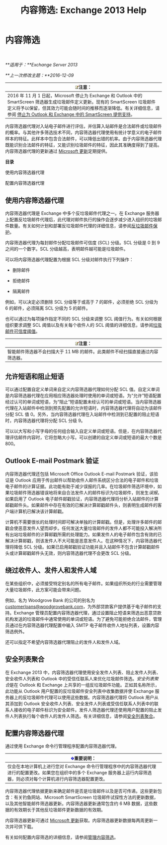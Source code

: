 ﻿---
title: '内容筛选: Exchange 2013 Help'
TOCTitle: 内容筛选
ms:assetid: d660ffbf-de05-46c2-940b-5200eca94e0a
ms:mtpsurl: https://technet.microsoft.com/zh-cn/library/Bb124739(v=EXCHG.150)
ms:contentKeyID: 50491633
ms.date: 01/11/2018
mtps_version: v=EXCHG.150
ms.translationtype: HT
---

# 内容筛选

 

_**适用于：**Exchange Server 2013_

_**上一次修改主题：**2016-12-09_

<table>
<thead>
<tr class="header">
<th><img src="images/Bb124558.note(EXCHG.150).gif" title="注意" alt="注意" />注意：</th>
</tr>
</thead>
<tbody>
<tr class="odd">
<td>2016 年 11 月 1 日起，Microsoft 停止为 Exchange 和 Outlook 中的 SmartScreen 筛选器生成垃圾邮件定义更新。现有的 SmartScreen 垃圾邮件定义将予以保留，但其效力可能会随时间的推移而逐渐降低。有关详细信息，请参阅 <a href="https://go.microsoft.com/fwlink/p/?linkid=835894">停止为 Outlook 和 Exchange 中的 SmartScreen 提供支持</a>。</td>
</tr>
</tbody>
</table>


内容筛选器代理对入站电子邮件进行评估，并估算入站邮件是合法邮件或垃圾邮件的概率。与其他许多筛选技术不同，内容筛选器代理使用有统计学意义的电子邮件样本的特征。此样本中包含合法邮件，可以降低出错的机率。由于内容筛选器代理既能识别合法邮件的特征，又能识别垃圾邮件的特征，因此其准确度得到了提高。内容筛选器代理的更新通过 [Microsoft 更新](https://go.microsoft.com/fwlink/p/?linkid=54836)定期提供。

**目录**

使用内容筛选器代理

配置内容筛选器代理

## 使用内容筛选器代理

内容筛选器代理是 Exchange 中多个反垃圾邮件代理之一。在 Exchange 服务器上配置反垃圾邮件代理后，此代理对邮件执行的操作会逐步减少进入组织的垃圾邮件数量。有关如何计划和部署反垃圾邮件代理的详细信息，请参阅[反垃圾邮件保护](anti-spam-protection-exchange-2013-help.md)。

内容筛选器代理为每封邮件分配垃圾邮件可信度 (SCL) 分级。SCL 分级是 0 到 9 之间的一个数字。SCL 分级越高，表明邮件越可能是垃圾邮件。

可以将内容筛选器代理配置为根据 SCL 分级对邮件执行下列操作：

  - 删除邮件

  - 拒绝邮件

  - 隔离邮件

例如，可以决定必须删除 SCL 分级等于或高于 7 的邮件，必须拒绝 SCL 分级为 6 的邮件，必须隔离 SCL 分级为 5 的邮件。

也可以通过为每项操作指定不同的 SCL 分级来调整 SCL 阈值行为。有关如何根据组织要求调整 SCL 阈值以及有关每个收件人的 SCL 阈值的详细信息，请参阅[垃圾邮件可信度阈值](spam-confidence-level-threshold-exchange-2013-help.md)。

<table>
<thead>
<tr class="header">
<th><img src="images/Bb124558.note(EXCHG.150).gif" title="注意" alt="注意" />注意：</th>
</tr>
</thead>
<tbody>
<tr class="odd">
<td>智能邮件筛选器不会扫描大于 11 MB 的邮件。此类邮件不经扫描直接通过内容筛选器。</td>
</tr>
</tbody>
</table>


## 允许短语和阻止短语

可以通过配置自定义单词来自定义内容筛选器代理如何分配 SCL 值。自定义单词是内容筛选器代理在应用相应筛选器处理时使用的单词或短语。为“允许”短语配置经过认可的单词或短语，为“阻止”短语配置未经认可的单词或短语。当内容筛选器代理在入站邮件中检测到预先配置的允许短语时，内容筛选器代理将自动为该邮件分配 SCL 值 0。另外，当内容筛选器代理在入站邮件中检测到已配置的阻止短语时，内容筛选器代理将分配 SCL 分级 9。

可以以大写和小写字母的任何组合输入自定义单词或短语。但是，在内容筛选器代理评估邮件内容时，它将忽略大小写。可以创建的自定义单词或短语的最大个数是 800。

## Outlook E-mail Postmark 验证

内容筛选器代理还包括 Microsoft Office Outlook E-mail Postmark 验证，该验证是 Outlook 应用于传出邮件以帮助收件人邮件系统区分合法的电子邮件和垃圾电子邮件的计算证据。此功能有助于减少误报的几率。在垃圾邮件筛选环境中，如果垃圾邮件筛选器错误地将来自合法发件人的邮件标识为垃圾邮件，则发生*误报*。如果启用了 Outlook 电子邮件邮戳验证，内容筛选器代理将分析入站邮件的计算邮戳邮件头。如果邮件中存在有效的已解决计算邮戳邮件头，则表明生成邮件的客户端计算机已解决该计算邮戳。

计算机不需要很长的处理时间即可解决单独的计算邮戳。但是，处理许多邮件的邮戳会使恶意发件人望而却步。任何发送大量垃圾邮件的发件人都不可能投入解决所有出站垃圾邮件的计算邮戳所需的处理能力。如果发件人的电子邮件包含有效的已解决计算邮戳，则该发件人不大可能是恶意发件人。在这种情况下，内容筛选器代理将降低 SCL 分级。如果已启用邮戳验证功能并且入站邮件不包含计算邮戳邮件头或计算邮戳邮件头无效，则内容筛选器代理不会更改 SCL 分级。

## 绕过收件人、发件人和发件人域

在某些组织中，必须接受特定别名的所有电子邮件。如果组织所处的行业需要管理大量垃圾邮件，此方案可能会带来问题。

例如，名为 Woodgrove Bank 的公司的别名为 customerloans@woodgrovebank.com，为外部贷款客户提供基于电子邮件的支持。Exchange 管理员配置内容筛选器代理，通过设置阻止短语来筛选出恶意贷款机构发送的垃圾邮件中通常使用的单词或短语。为了避免可能拒绝合法邮件，管理员通过在内容筛选器代理配置中输入 SMTP 电子邮件收件人地址列表，设置内容筛选例外。

还可以指定不希望内容筛选器代理阻止的发件人和发件人域。

## 安全列表聚合

在 Exchange 2013 中，内容筛选器代理使用安全发件人列表、阻止发件人列表、安全收件人列表和 Outlook 中的受信任联系人来优化垃圾邮件筛选。*安全列表聚合*是在 Outlook 和 Exchange 上共享的一组反垃圾邮件功能。正如其名称所示，此功能从 Outlook 用户配置的反垃圾邮件安全列表中收集数据并使 Exchange 服务器上的反垃圾邮件代理可以使用这些数据。内容筛选器代理将 Outlook 用户从其添加到 Outlook 安全收件人列表、安全发件人列表或受信任联系人列表中的联系人接收的电子邮件标识为安全邮件。发件人筛选器代理还使用用户配置的阻止发件人列表执行每个收件人的发件人筛选。有关详细信息，请参阅[安全列表聚合](safelist-aggregation-exchange-2013-help.md)。

## 配置内容筛选器代理

通过使用 Exchange 命令行管理程序配置内容筛选器代理。

<table>
<thead>
<tr class="header">
<th><img src="images/Bb124558.important(EXCHG.150).gif" title="重要说明" alt="重要说明" />重要说明：</th>
</tr>
</thead>
<tbody>
<tr class="odd">
<td>仅会在本地计算机上进行您对 Exchange 命令行管理程序中的内容筛选器代理进行的配置更改。如果您在组织中的多个 Exchange 服务器上运行内容筛选器，则必须对每个计算机进行内容筛选器配置更改。</td>
</tr>
</tbody>
</table>


内容筛选器代理依据更新来确定邮件是否是垃圾邮件以及是否可传递。这些更新包含：有关钓鱼网站、Microsoft SmartScreen 垃圾邮件试探性方法的更新数据，以及其他智能邮件筛选器更新。内容筛选器更新通常包含约 6 MB 数据，这些数据的有效期长于其他反垃圾邮件更新数据的有效期。

内容筛选器更新可通过 [Microsoft 更新](https://go.microsoft.com/fwlink/p/?linkid=54836)获取。内容筛选器更新数据每两周更新一次并可供下载。

有关如何配置内容筛选的详细信息，请参阅[管理内容筛选](manage-content-filtering-exchange-2013-help.md)。

